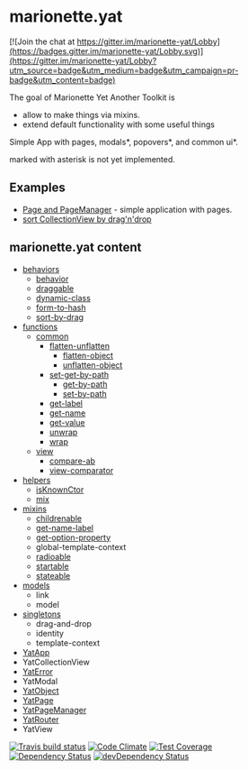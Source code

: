 # marionette.yat

[![Join the chat at https://gitter.im/marionette-yat/Lobby](https://badges.gitter.im/marionette-yat/Lobby.svg)](https://gitter.im/marionette-yat/Lobby?utm_source=badge&utm_medium=badge&utm_campaign=pr-badge&utm_content=badge)

The goal of Marionette Yet Another Toolkit is
* allow to make things via mixins.
* extend default functionality with some useful things

Simple App with pages, modals*, popovers*, and common ui*.

marked with asterisk is not yet implemented.


## Examples
* [Page and PageManager](https://codepen.io/dimatabu/full/opGPoQ) - simple application with pages.
* [sort CollectionView by drag'n'drop](https://codepen.io/dimatabu/pen/JMaZXP)

## marionette.yat content 
* [behaviors](./src/behaviors)
	* [behavior](/docs/behaviors/behavior.md)
	* [draggable](/docs/behaviors/draggable.md)
	* [dynamic-class](/docs/behaviors/dynamic-class.md)
	* [form-to-hash](/docs/behaviors/form-to-hash.md)
	* [sort-by-drag](/docs/behaviors/sort-by-drag.md)
* [functions](./src/functions)
	* [common](./src/functions/common)
		* [flatten-unflatten](./src/functions/common/flatten-unflatten)
			* [flatten-object](/docs/functions/common/flatten-unflatten/flatten-object.md)
			* [unflatten-object](/docs/functions/common/flatten-unflatten/unflatten-object.md)
		* [set-get-by-path](./src/functions/common/set-get-by-path)
			* [get-by-path](/docs/functions/common/set-get-by-path/get-by-path.md)
			* [set-by-path](/docs/functions/common/set-get-by-path/set-by-path.md)
		* [get-label](/docs/functions/common/get-label.md)
		* [get-name](/docs/functions/common/get-name.md)
		* [get-value](/docs/functions/common/get-value.md)
		* [unwrap](/docs/functions/common/unwrap.md)
		* [wrap](/docs/functions/common/wrap.md)
	* [view](./src/functions/view)
		* [compare-ab](/docs/functions/view/compare-ab.md)
		* [view-comparator](/docs/functions/view/view-comparator.md)
* [helpers](./src/helpers)
	* [isKnownCtor](/docs/helpers/isKnownCtor.md)
	* [mix](/docs/helpers/mix.md)
* [mixins](./src/mixins)
	* [childrenable](/docs/mixins/childrenable.md)
	* [get-name-label](/docs/mixins/get-name-label.md)
	* [get-option-property](/docs/mixins/get-option-property.md)
	* global-template-context
	* [radioable](/docs/mixins/radioable.md)
	* [startable](/docs/mixins/startable.md)
	* [stateable](/docs/mixins/stateable.md)
* [models](./src/models)
	* link
	* model
* [singletons](./src/singletons)
	* drag-and-drop
	* identity
	* template-context
* [YatApp](/docs/YatApp.md)
* YatCollectionView
* [YatError](/docs/YatError.md)
* YatModal
* [YatObject](/docs/YatObject.md)
* [YatPage](/docs/YatPage.md)
* [YatPageManager](/docs/YatPageManager.md)
* [YatRouter](/docs/YatRouter.md)
* YatView

[![Travis build status](http://img.shields.io/travis/taburetkin/marionette.yat.svg?style=flat)](https://travis-ci.org/taburetkin/marionette.yat)
[![Code Climate](https://codeclimate.com/github/taburetkin/marionette.yat/badges/gpa.svg)](https://codeclimate.com/github/taburetkin/marionette.yat)
[![Test Coverage](https://codeclimate.com/github/taburetkin/marionette.yat/badges/coverage.svg)](https://codeclimate.com/github/taburetkin/marionette.yat)
[![Dependency Status](https://david-dm.org/taburetkin/marionette.yat.svg)](https://david-dm.org/taburetkin/marionette.yat)
[![devDependency Status](https://david-dm.org/taburetkin/marionette.yat/dev-status.svg)](https://david-dm.org/taburetkin/marionette.yat#info=devDependencies)
